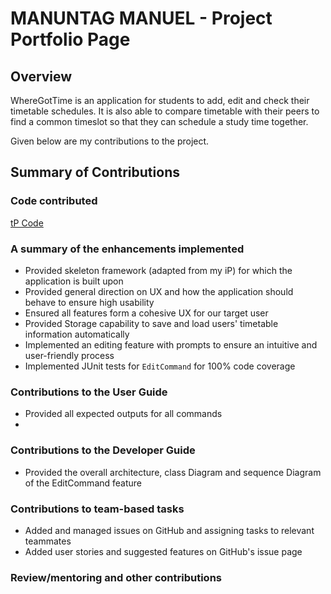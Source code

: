 # MANUNTAG MANUEL - Project Portfolio Page

## Overview
WhereGotTime is an application for students to add, edit and check their timetable schedules.
It is also able to compare timetable with their peers to find a common timeslot 
so that they can schedule a study time together.

Given below are my contributions to the project.

## Summary of Contributions
### Code contributed
[tP Code](https://nus-cs2113-ay2021s1.github.io/tp-dashboard/#breakdown=true&search=yeapcl)

### A summary of the enhancements implemented
- Provided skeleton framework (adapted from my iP) for which the application is built upon
- Provided general direction on UX and how the application should behave to ensure high usability
- Ensured all features form a cohesive UX for our target user
- Provided Storage capability to save and load users' timetable information automatically
- Implemented an editing feature with prompts to ensure an intuitive and user-friendly process
- Implemented JUnit tests for `EditCommand` for 100% code coverage

### Contributions to the User Guide
- Provided all expected outputs for all commands
- 

### Contributions to the Developer Guide 
- Provided the overall architecture, class Diagram and sequence Diagram of the EditCommand feature

### Contributions to team-based tasks
 - Added and managed issues on GitHub and assigning tasks to relevant teammates
 - Added user stories and suggested features on GitHub's issue page
 
 ### Review/mentoring and other contributions

